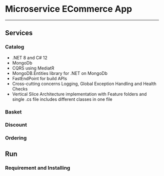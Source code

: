 # Microservice ECommerce App

---

## Services

### Catalog

* .NET 8 and C# 12
* MongoDb
* CQRS using MediatR
* MongoDB.Entities library for .NET on MongoDb
* FastEndPoint for build APIs
* Cross-cutting concerns Logging, Global Exception Handling and Health Checks
* Vertical Slice Architecture implementation with Feature folders and single .cs file includes different classes in one file

### Basket

### Discount

### Ordering

## Run

### Requirement and Installing
